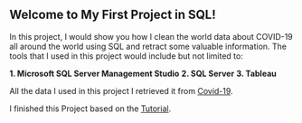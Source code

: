 ## Welcome to My First Project in SQL!

In this project, I would show you how I clean the world data about COVID-19 all around the world using SQL and retract some valuable information. The tools that I used in this project would include but not limited to:

**1. Microsoft SQL Server Management Studio** 
**2. SQL Server**
**3. Tableau**

All the data I used in this project I retrieved it from [Covid-19](https://ourworldindata.org/coronavirus).

I finished this Project based on the [Tutorial](https://www.youtube.com/watch?v=qfyynHBFOsM&list=PLUaB-1hjhk8H48Pj32z4GZgGWyylqv85f).
